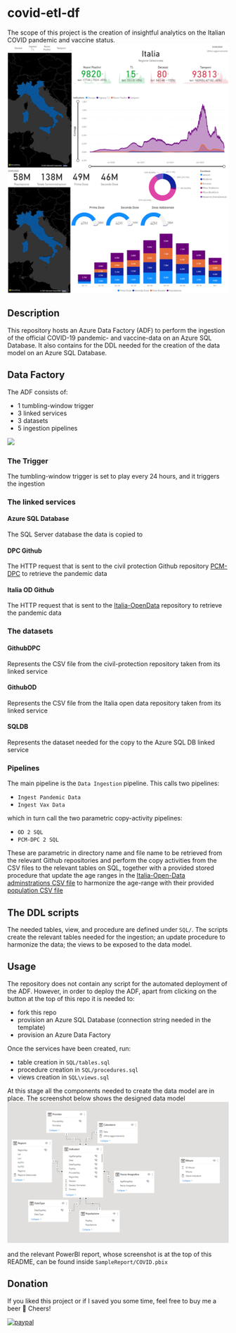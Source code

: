 # covid-etl-df
The scope of this project is the creation of insightful
analytics on the Italian COVID pandemic and vaccine status.
![pandemic.png](../screenshots/pandemic.png)
![vax.png](../screenshots/vax.png)
## Description
This repository hosts an Azure Data Factory (ADF) to perform the ingestion of the
official COVID-19 pandemic- and vaccine-data on an Azure SQL Database.
It also contains for the DDL needed for the creation of the data model
on an Azure SQL Database.

## Data Factory
The ADF consists of:
* 1 tumbling-window trigger
* 3 linked services
* 3 datasets
* 5 ingestion pipelines

<a href="https://portal.azure.com/#create/Microsoft.Template/uri/https%3A%2F%2Fraw.githubusercontent.com%2FrealAngryAnalytics%2Fadf%2Fmaster%2Fazuredeploy.json" target="_blank">
    <img src="http://azuredeploy.net/deploybutton.png"/>
</a>

### The Trigger
The tumbling-window trigger is set to play every 24 hours, and it triggers the ingestion

### The linked services
#### Azure SQL Database
The SQL Server database the data is copied to
#### DPC Github
The HTTP request that is sent to the civil protection Github repository [PCM-DPC](https://github.com/pcm-dpc/COVID-19)
to retrieve the pandemic data
#### Italia OD Github
The HTTP request that is sent to the [Italia-OpenData](https://github.com/italia/covid19-opendata-vaccini)
repository to retrieve the pandemic data

### The datasets
#### GithubDPC
Represents the CSV file from the civil-protection repository taken from its linked service
#### GithubOD
Represents the CSV file from the Italia open data repository taken from its linked service
#### SQLDB
Represents the dataset needed for the copy to the Azure SQL DB linked service

### Pipelines
The main pipeline is the `Data Ingestion` pipeline.
This calls two pipelines:
* `Ingest Pandemic Data`
* `Ingest Vax Data`

which in turn call the two parametric copy-activity pipelines:
* `OD 2 SQL`
* `PCM-DPC 2 SQL`

These are parametric in directory name and file name to be retrieved from the relevant
Github repositories and perform the copy activities from the CSV files to
the relevant tables on SQL, together with a provided stored procedure
that update the age ranges in the
[Italia-Open-Data adminstrations CSV file](https://github.com/italia/covid19-opendata-vaccini/blob/master/dati/somministrazioni-vaccini-latest.csv)
to harmonize the age-range with their provided [population CSV file](https://github.com/italia/covid19-opendata-vaccini/blob/master/dati/platea.csv)

## The DDL scripts
The needed tables, view, and procedure are defined under `SQL/`.
The scripts create the relevant tables needed for the ingestion;
an update procedure to harmonize the data; the views to be exposed to
the data model.

## Usage
The repository does not contain any script for the automated deployment of the ADF.
However, in order to deploy the ADF, apart from clicking on the button at the top of this repo
it is needed to:
* fork this repo
* provision an Azure SQL Database (connection string needed in the template)
* provision an Azure Data Factory

Once the services have been created, run:
* table creation in `SQL/tables.sql`
* procedure creation in `SQL/procedures.sql`
* views creation in `SQL\views.sql`

At this stage all the components needed to create the data model are in place.
The screenshot below shows the designed data model
![data_model.png](../screenshots/data_model.png)

and the relevant PowerBI report, whose screenshot is at the top of this README,
can be found inside `SampleReport/COVID.pbix`

## Donation
If you liked this project or if I saved you some time, feel free to buy me a beer
:beer: Cheers!

[![paypal](https://www.paypalobjects.com/en_US/IT/i/btn/btn_donateCC_LG.gif)](https://www.paypal.com/cgi-bin/webscr?cmd=_s-xclick&hosted_button_id=PMW6C23XTQDWG)
